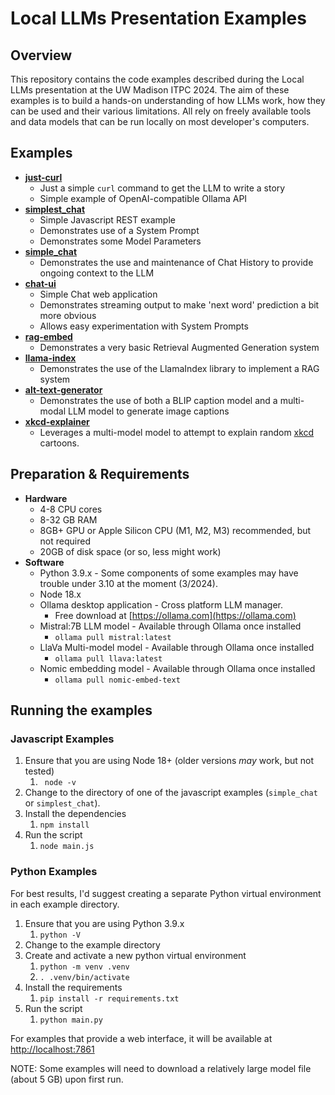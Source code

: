 # Local LLMs Presentation Examples

## Overview

This repository contains the code examples described during the Local LLMs presentation at the UW Madison ITPC 2024.
The aim of these examples is to build a hands-on understanding of how LLMs work, how they can be used and their
various limitations. All rely on freely available tools and data models that can be run locally on most developer's 
computers.

## Examples
* **[just-curl](just-curl/Readme.md)**
  * Just a simple `curl` command to get the LLM to write a story
  * Simple example of OpenAI-compatible Ollama API
* **[simplest_chat](simplest_chat/Readme.md)**
  * Simple Javascript REST example
  * Demonstrates use of a System Prompt
  * Demonstrates some Model Parameters
* **[simple_chat](simple_chat/Readme.md)**
  * Demonstrates the use and maintenance of Chat History to provide ongoing context to the LLM
* **[chat-ui](chat-ui/Readme.md)**
  * Simple Chat web application
  * Demonstrates streaming output to make 'next word' prediction a bit more obvious
  * Allows easy experimentation with System Prompts
* **[rag-embed](rag-embed/Readme.md)**
  * Demonstrates a very basic Retrieval Augmented Generation system
* **[llama-index](llama-index/Readme.md)**
  * Demonstrates the use of the LlamaIndex library to implement a RAG system
* **[alt-text-generator](alt-text-generator/Readme.md)**
  * Demonstrates the use of both a BLIP caption model and a multi-modal LLM model to generate image captions
* **[xkcd-explainer](xkcd-explainer/Readme.md)**
  * Leverages a multi-model model to attempt to explain random [xkcd](https://xkcd.com) cartoons.

## Preparation & Requirements
* **Hardware**
  * 4-8 CPU cores
  * 8-32 GB RAM
  * 8GB+ GPU or Apple Silicon CPU (M1, M2, M3) recommended, but not required
  * 20GB of disk space (or so, less might work)
* **Software**
  * Python 3.9.x - Some components of some examples may have trouble under 3.10 at the moment (3/2024).
  * Node 18.x
  * Ollama desktop application - Cross platform LLM manager. 
    * Free download at [https://ollama.com](https://ollama.com)
  * Mistral:7B LLM model - Available through Ollama once installed
    * `ollama pull mistral:latest` 
  * LlaVa Multi-model model - Available through Ollama once installed
    * `ollama pull llava:latest`
  * Nomic embedding model - Available through Ollama once installed
    * `ollama pull nomic-embed-text`

## Running the examples

### Javascript Examples
1. Ensure that you are using Node 18+ (older versions *may* work, but not tested)
   1. ` node -v`
2. Change to the directory of one of the javascript examples (`simple_chat` or `simplest_chat`).
3. Install the dependencies
   1. `npm install`
4. Run the script
   1. `node main.js`

### Python Examples
For best results, I'd suggest creating a separate Python virtual environment in each example directory.
1. Ensure that you are using Python 3.9.x
   1. `python -V`
2. Change to the example directory
3. Create and activate a new python virtual environment
   1. `python -m venv .venv`
   2. `. .venv/bin/activate`
4. Install the requirements
   1. `pip install -r requirements.txt`
5. Run the script
   1. `python main.py`

For examples that provide a web interface, it will be available at [http://localhost:7861](http://localhost:7861)

NOTE: Some examples will need to download a relatively large model file (about 5 GB) upon first run. 